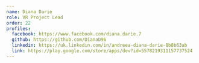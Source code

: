 ```yaml
---
name: Diana Darie
role: VR Project Lead
order: 22
profiles:
  facebook: https://www.facebook.com/diana.darie.7
  github: https://github.com/DianaD96
  linkedin: https://uk.linkedin.com/in/andreea-diana-darie-8b8b63ab
  link: https://play.google.com/store/apps/dev?id=5578219311157737524
---
```

